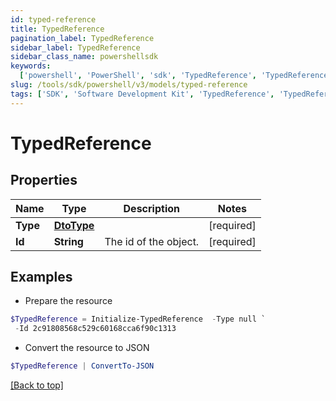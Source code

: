 ```yaml
---
id: typed-reference
title: TypedReference
pagination_label: TypedReference
sidebar_label: TypedReference
sidebar_class_name: powershellsdk
keywords:
  ['powershell', 'PowerShell', 'sdk', 'TypedReference', 'TypedReference']
slug: /tools/sdk/powershell/v3/models/typed-reference
tags: ['SDK', 'Software Development Kit', 'TypedReference', 'TypedReference']
---
```


# TypedReference

## Properties

| Name     | Type                    | Description           | Notes      |
| -------- | ----------------------- | --------------------- | ---------- |
| **Type** | [**DtoType**](dto-type) |                       | [required] |
| **Id**   | **String**              | The id of the object. | [required] |

## Examples

- Prepare the resource

```powershell
$TypedReference = Initialize-TypedReference  -Type null `
 -Id 2c91808568c529c60168cca6f90c1313
```

- Convert the resource to JSON

```powershell
$TypedReference | ConvertTo-JSON
```

[[Back to top]](#)
